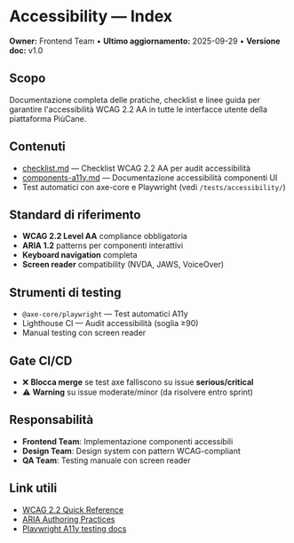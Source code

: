 # Accessibility — Index
**Owner:** Frontend Team • **Ultimo aggiornamento:** 2025-09-29 • **Versione doc:** v1.0

## Scopo
Documentazione completa delle pratiche, checklist e linee guida per garantire l'accessibilità WCAG 2.2 AA in tutte le interfacce utente della piattaforma PiùCane.

## Contenuti
- [checklist.md](./checklist.md) — Checklist WCAG 2.2 AA per audit accessibilità
- [components-a11y.md](./components-a11y.md) — Documentazione accessibilità componenti UI
- Test automatici con axe-core e Playwright (vedi `/tests/accessibility/`)

## Standard di riferimento
- **WCAG 2.2 Level AA** compliance obbligatoria
- **ARIA 1.2** patterns per componenti interattivi
- **Keyboard navigation** completa
- **Screen reader** compatibility (NVDA, JAWS, VoiceOver)

## Strumenti di testing
- `@axe-core/playwright` — Test automatici A11y
- Lighthouse CI — Audit accessibilità (soglia ≥90)
- Manual testing con screen reader

## Gate CI/CD
- ❌ **Blocca merge** se test axe falliscono su issue **serious/critical**
- ⚠️ **Warning** su issue moderate/minor (da risolvere entro sprint)

## Responsabilità
- **Frontend Team**: Implementazione componenti accessibili
- **Design Team**: Design system con pattern WCAG-compliant
- **QA Team**: Testing manuale con screen reader

## Link utili
- [WCAG 2.2 Quick Reference](https://www.w3.org/WAI/WCAG22/quickref/)
- [ARIA Authoring Practices](https://www.w3.org/WAI/ARIA/apg/)
- [Playwright A11y testing docs](https://playwright.dev/docs/accessibility-testing)